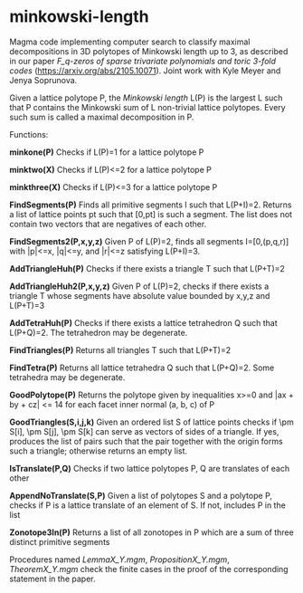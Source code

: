 # minkowski-length
Magma code implementing computer search to classify maximal decompositions in 3D polytopes of Minkowski length up to 3, as described in our paper _F_q-zeros of sparse trivariate polynomials and toric 3-fold codes_ (https://arxiv.org/abs/2105.10071). Joint work with Kyle Meyer and Jenya Soprunova.

Given a lattice polytope P, the _Minkowski length_ L(P) is the largest L such that P contains the Minkowski sum of L non-trivial lattice polytopes. Every such sum is called a maximal decomposition in P. 

Functions:

**minkone(P)**
Checks if L(P)=1 for a lattice polytope P

**minktwo(X)**
Checks if L(P)<=2 for a lattice polytope P

**minkthree(X)**
Checks if L(P)<=3 for a lattice polytope P

**FindSegments(P)**
Finds all primitive segments I such that L(P+I)=2. Returns a list of lattice points pt such that [0,pt] is such a segment. The list does not contain two vectors that are negatives of each other.

**FindSegments2(P,x,y,z)**
Given P of L(P)=2, finds all segments I=[0,(p,q,r)] with |p|<=x, |q|<=y, and |r|<=z satisfying L(P+I)=3.

**AddTriangleHuh(P)**
Checks if there exists a triangle T such that L(P+T)=2

**AddTriangleHuh2(P,x,y,z)**
Given P of L(P)=2, checks if there exists a triangle T whose segments have absolute value bounded by x,y,z and L(P+T)=3

**AddTetraHuh(P)** 
Checks if there exists a lattice tetrahedron Q such that L(P+Q)=2. The tetrahedron may be degenerate.

**FindTriangles(P)**
Returns all triangles T such that L(P+T)=2

**FindTetra(P)**
Returns all lattice tetrahedra Q such that L(P+Q)=2. Some tetrahedra may be degenerate.

**GoodPolytope(P)**
Returns the polytope given by inequalities x>=0 and |ax + by + cz| <= 14 for each facet inner normal (a, b, c) of P

**GoodTriangles(S,i,j,k)**
Given an ordered list S of lattice points checks if \pm S[i], \pm S[j], \pm S[k] can serve as vectors of sides of a triangle. If yes, produces the list of pairs such that the pair together with the origin forms such a triangle; otherwise returns an empty list.

**IsTranslate(P,Q)**
Checks if two lattice polytopes P, Q are translates of each other

**AppendNoTranslate(S,P)**
Given a list of polytopes S and a polytope P, checks if P is a lattice translate of an element of S. If not, includes P in the list

**Zonotope3In(P)**
Returns a list of all zonotopes in P which are a sum of three distinct primitive segments


Procedures named _LemmaX_Y.mgm_, _PropositionX_Y.mgm_, _TheoremX_Y.mgm_ check the finite cases in the proof of the corresponding statement in the paper.
